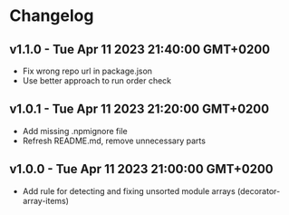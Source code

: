 # Changelog

## v1.1.0 - Tue Apr 11 2023 21:40:00 GMT+0200

- Fix wrong repo url in package.json
- Use better approach to run order check

## v1.0.1 - Tue Apr 11 2023 21:20:00 GMT+0200

- Add missing .npmignore file
- Refresh README.md, remove unnecessary parts

## v1.0.0 - Tue Apr 11 2023 21:00:00 GMT+0200

- Add rule for detecting and fixing unsorted module arrays (decorator-array-items)
